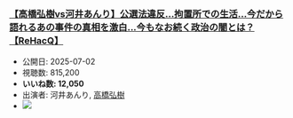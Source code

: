### [【高橋弘樹vs河井あんり】公選法違反…拘置所での生活…今だから語れるあの事件の真相を激白...今もなお続く政治の闇とは？【ReHacQ】](https://www.youtube.com/watch?v=nKjZuQ64qxE)
-   公開日: 2025-07-02
-   視聴数: 815,200
-   **いいね数: 12,050**
-   出演者: 河井あんり, [高橋弘樹](/rehacq_fan/people/高橋弘樹 "wikilink")
- [![](https://img.youtube.com/vi/nKjZuQ64qxE/hqdefault.jpg)](https://www.youtube.com/watch?v=nKjZuQ64qxE)
